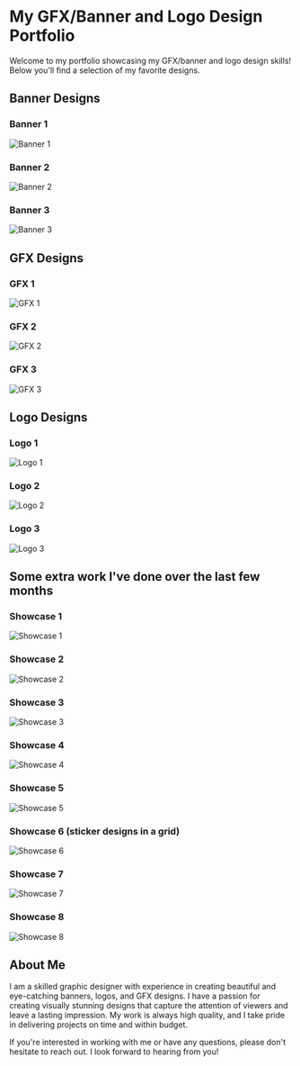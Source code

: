 # My GFX/Banner and Logo Design Portfolio

Welcome to my portfolio showcasing my GFX/banner and logo design skills! Below you'll find a selection of my favorite designs.

## Banner Designs

### Banner 1

![Banner 1](banner1.png)

### Banner 2

![Banner 2](banner2.png)

### Banner 3

![Banner 3](banner3.png)

## GFX Designs

### GFX 1

![GFX 1](gfx1.png)

### GFX 2

![GFX 2](gfx2fix.png)

### GFX 3

![GFX 3](gfx3fix.png)

## Logo Designs

### Logo 1

![Logo 1](logo1fix.png)

### Logo 2

![Logo 2](logo2.png)

### Logo 3

![Logo 3](logo3fix.png)

## Some extra work I've done over the last few months

### Showcase 1
![Showcase 1](extra1fix.png)

### Showcase 2
![Showcase 2](extra2.png)

### Showcase 3
![Showcase 3](extra3fix.png)

### Showcase 4
![Showcase 4](extra4.png)

### Showcase 5
![Showcase 5](extra5fix.png)

### Showcase 6 (sticker designs in a grid)
![Showcase 6](extra6.png)

### Showcase 7 
![Showcase 7](extra7.png)

### Showcase 8
![Showcase 8](extra8.png)

## About Me

I am a skilled graphic designer with experience in creating beautiful and eye-catching banners, logos, and GFX designs. I have a passion for creating visually stunning designs that capture the attention of viewers and leave a lasting impression. My work is always high quality, and I take pride in delivering projects on time and within budget.

If you're interested in working with me or have any questions, please don't hesitate to reach out. I look forward to hearing from you!
